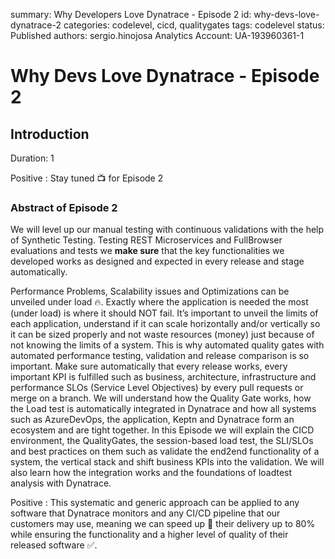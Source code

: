 summary: Why Developers Love Dynatrace - Episode 2
id: why-devs-love-dynatrace-2
categories: codelevel, cicd, qualitygates
tags: codelevel
status: Published
authors: sergio.hinojosa
Analytics Account: UA-193960361-1
# Why Devs Love Dynatrace - Episode 2


## Introduction 
Duration: 1

Positive
: Stay tuned 📺 for Episode 2


### Abstract of Episode 2 
We will level up our manual testing with continuous validations with the help of Synthetic Testing. Testing REST Microservices and FullBrowser evaluations and tests we **make sure** that the key functionalities we developed works as designed and expected in every release and stage automatically.

Performance Problems, Scalability issues and Optimizations can be unveiled under load 🔥. Exactly where the application is needed the most (under load) is where it should NOT fail. It’s important to unveil the limits of each application, understand if it can scale horizontally and/or vertically so it can be sized properly and not waste resources (money) just because of not knowing the limits of a system. This is why automated quality gates with automated performance testing, validation and release comparison is so important. Make sure automatically that every release works, every important KPI is fulfilled such as business, architecture, infrastructure and performance SLOs (Service Level Objectives) by every pull requests or merge on a branch. We will understand how the Quality Gate works, how the Load test is automatically integrated in Dynatrace and how all systems such as AzureDevOps, the application, Keptn and Dynatrace form an ecosystem and are tight together.
In this Episode we will explain the CICD environment, the QualityGates, the session-based load test, the SLI/SLOs and best practices on them such as validate the end2end functionality of a system, the vertical stack and shift business KPIs into the validation. We will also learn how the integration works and the foundations of loadtest analysis with Dynatrace.

Positive
: This systematic and generic approach can be applied to any software that Dynatrace monitors and any CI/CD pipeline that our customers may use, meaning we can speed up 🚀 their delivery up to 80% while ensuring the functionality and a higher level of quality of their released software ✅.
